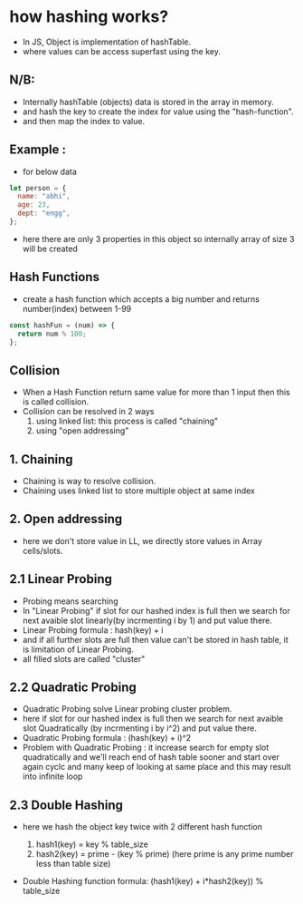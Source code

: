 # how hashing works?

- In JS, Object is implementation of hashTable.
- where values can be access superfast using the key.

## N/B:

- Internally hashTable (objects) data is stored in the array in memory.
- and hash the key to create the index for value using the "hash-function".
- and then map the index to value.

## Example :

- for below data

```js
let person = {
  name: "abhi",
  age: 23,
  dept: "engg",
};
```

- here there are only 3 properties in this object so internally array of size 3 will be created

## Hash Functions

- create a hash function which accepts a big number and returns number(index) between 1-99

```js
const hashFun = (num) => {
  return num % 100;
};
```

## Collision

- When a Hash Function return same value for more than 1 input then this is called collision.
- Collision can be resolved in 2 ways
  1. using linked list: this process is called "chaining"
  2. using "open addressing"

## 1. Chaining

- Chaining is way to resolve collision.
- Chaining uses linked list to store multiple object at same index

## 2. Open addressing

- here we don't store value in LL, we directly store values in Array cells/slots.

## 2.1 Linear Probing

- Probing means searching
- In "Linear Probing" if slot for our hashed index is full then we search for next avaible slot linearly(by incrmenting i by 1) and put value there.
- Linear Probing formula : hash(key) + i
- and if all further slots are full then value can't be stored in hash table, it is limitation of Linear Probing.
- all filled slots are called "cluster"

## 2.2 Quadratic Probing

- Quadratic Probing solve Linear probing cluster problem.
- here if slot for our hashed index is full then we search for next avaible slot Quadratically (by incrmenting i by i^2) and put value there.
- Quadratic Probing formula : (hash(key) + i)^2
- Problem with Quadratic Probing : it increase search for empty slot quadratically and we'll reach end of hash table sooner and start over again cyclc and many keep of looking at same place and this may result into infinite loop

## 2.3 Double Hashing

- here we hash the object key twice with 2 different hash function

  1. hash1(key) = key % table_size
  2. hash2(key) = prime - (key % prime)
     (here prime is any prime number less than table size)

- Double Hashing function formula:
  (hash1(key) + i\*hash2(key)) % table_size
